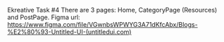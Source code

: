 Ekreative Task #4
There are 3 pages: Home, CategoryPage (Resources) and PostPage.
Figma url: https://www.figma.com/file/VGwnbsWPWYG3A71dKfcAbx/Blogs-%E2%80%93-Untitled-UI-(untitledui.com)
